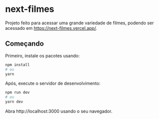 # next-filmes

Projeto feito para acessar uma grande variedade de filmes, podendo ser acessado em https://next-filmes.vercel.app/.

## Começando

Primeiro, instale os pacotes usando:

```bash
npm install
# ou
yarn
```

Após, execute o servidor de desenvolvimento:

```bash
npm run dev
# ou
yarn dev
```

Abra http://localhost:3000 usando o seu navegador.
